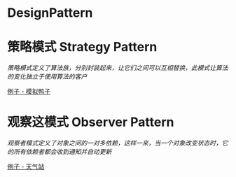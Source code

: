 # DesignPattern

# 策略模式 Strategy Pattern

*策略模式定义了算法族，分别封装起来，让它们之间可以互相替换，此模式让算法的变化独立于使用算法的客户*

[例子 - 模拟鸭子](src/ObserverPattern)

# 观察这模式 Observer Pattern

*观察者模式定义了对象之间的一对多依赖，这样一来，当一个对象改变状态时，它的所有依赖者都会收到通知并自动更新*

[例子 - 天气站](src/StrategyPattern)

